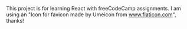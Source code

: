 This project is for learning React with freeCodeCamp assignments.
I am using an "Icon for favicon made by Umeicon from www.flaticon.com", thanks!